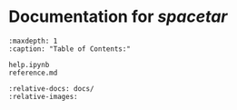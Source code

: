 # Documentation for *spacetar*

```{toctree}
:maxdepth: 1
:caption: "Table of Contents:"

help.ipynb
reference.md
```

```{include} ../../README.md
:relative-docs: docs/
:relative-images:
```
